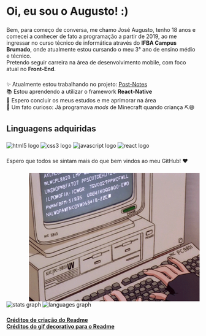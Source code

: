 <h1 align="left">Oi, eu sou o Augusto! :)</h1>

###

<p align="left">Bem, para começo de conversa, me chamo José Augusto, tenho 18 anos e comecei a conhecer de fato a programação a partir de 2019, ao me ingressar no curso técnico de informática através do <strong>IFBA Campus Brumado</strong>, onde atualmente estou cursando o meu 3° ano de ensino médio e técnico.<br>Pretendo seguir carreira na área de desenvolvimento mobile, com foco atual no <strong>Front-End</strong>.</p>

###

<p align="left">✨ Atualmente estou trabalhando no projeto: <a href="https://github.com/augustto-dev/Post-Notes">Post-Notes</a><br>📚 Estou aprendendo a utilizar o framework <strong>React-Native</strong><br>🎯 Espero concluir os meus estudos e me aprimorar na área<br>🎲 Um fato curioso: Já programava <em>mods</em> de Minecraft quando criança ⛏️😄</p>

###

<h2 align="left">Linguagens adquiridas</h2>

###

<div align="left">
  <img src="https://cdn.jsdelivr.net/gh/devicons/devicon/icons/html5/html5-original.svg" height="40" width="52" alt="html5 logo"  />
  <img src="https://cdn.jsdelivr.net/gh/devicons/devicon/icons/css3/css3-original.svg" height="40" width="52" alt="css3 logo"  />
  <img src="https://cdn.jsdelivr.net/gh/devicons/devicon/icons/javascript/javascript-original.svg" height="40" width="52" alt="javascript logo"  />
  <img src="https://cdn.jsdelivr.net/gh/devicons/devicon/icons/react/react-original.svg" height="40" width="52" alt="react logo"  />
</div>

###

<p align="left">Espero que todos se sintam mais do que bem vindos ao meu GitHub! ❤️</p>

###

<img align="right" height="335" src="https://raw.githubusercontent.com/augustto-dev/augustto-dev/main/gif.gif"  />

###

<div align="left">
  <img src="https://github-readme-stats.vercel.app/api?hide_title=false&hide_rank=false&show_icons=true&include_all_commits=true&count_private=true&disable_animations=false&theme=dark&locale=pt-br&hide_border=false&username=augustto-dev" height="150" alt="stats graph"  />
  <img src="https://github-readme-stats.vercel.app/api/top-langs?locale=pt-br&hide_title=false&layout=compact&card_width=320&langs_count=5&theme=dark&hide_border=false&username=augustto-dev" height="118" alt="languages graph"  />
</div>

###
<strong><a href="https://profile-readme-generator.com/">Créditos de criação do Readme</strong></a><br>
<strong><a href="https://gifs.alphacoders.com/gifs/view/190634">Créditos do gif decorativo para o Readme</strong></a>

